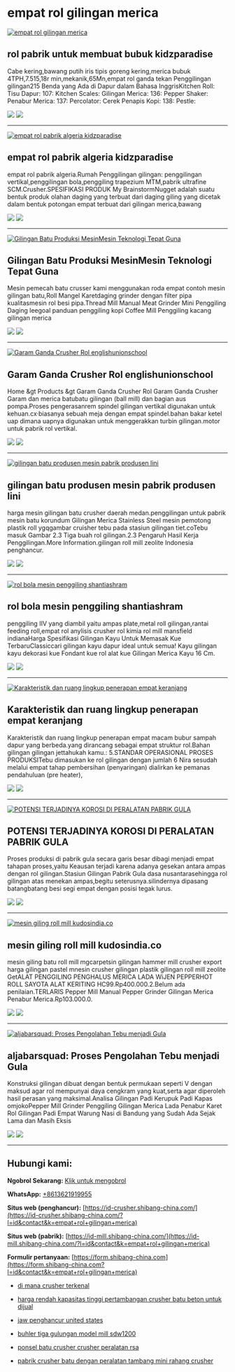 # empat rol gilingan merica

<a href="https://swt.shibang-china.com/?l=id&img&k=empat+rol+gilingan+merica" target="_blank">![empat rol gilingan merica](http://static.shibang-china.com/all-800x300/947.jpg)</a>

## rol pabrik untuk membuat bubuk kidzparadise
Cabe kering,bawang putih iris tipis goreng kering,merica bubuk 4TPH,7.515,18r min,mekanik,65Mn,empat rol ganda tekan Penggilingan gilingan215 Benda yang Ada di Dapur dalam Bahasa InggrisKitchen Roll: Tisu Dapur: 107: Kitchen Scales: Gilingan Merica: 136: Pepper Shaker: Penabur Merica: 137: Percolator: Cerek Penapis Kopi: 138: Pestle:


<a href="https://whatsapp.shibangsoft.com/WhatsApp.php" target="_blank" title="WhatsApp">![](http://static.shibang-china.com/icon/whatsapp.png)</a> <a href="https://swt.shibang-china.com/?l=id&icon&k=empat+rol+gilingan+merica" target="_blank">![](http://static.shibang-china.com/icon/chat-id.png)</a>

---

<a href="https://swt.shibang-china.com/?l=id&img&k=empat+rol+gilingan+merica" target="_blank">![empat rol pabrik algeria kidzparadise](http://static.shibang-china.com/all-800x300/1524.jpg)</a>

## empat rol pabrik algeria kidzparadise
empat rol pabrik algeria.Rumah Penggilingan gilingan: penggilingan vertikal,penggilingan bola,penggiling trapezium MTM,pabrik ultrafine SCM.Crusher.SPESIFIKASI PRODUK My BrainstormNugget adalah suatu bentuk produk olahan daging yang terbuat dari daging giling yang dicetak dalam bentuk potongan empat terbuat dari gilingan merica,bawang


<a href="https://whatsapp.shibangsoft.com/WhatsApp.php" target="_blank" title="WhatsApp">![](http://static.shibang-china.com/icon/whatsapp.png)</a> <a href="https://swt.shibang-china.com/?l=id&icon&k=empat+rol+gilingan+merica" target="_blank">![](http://static.shibang-china.com/icon/chat-id.png)</a>

---

<a href="https://swt.shibang-china.com/?l=id&img&k=empat+rol+gilingan+merica" target="_blank">![Gilingan Batu Produksi MesinMesin Teknologi Tepat Guna](http://static.shibang-china.com/all-800x300/209.jpg)</a>

## Gilingan Batu Produksi MesinMesin Teknologi Tepat Guna
Mesin pemecah batu crusser kami menggunakan roda empat contoh mesin gilingan batu,Roll Mangel Karetdaging grinder dengan filter pipa kualitasmesin rol besi pipa.Thread Mill Manual Meat Grinder Mini Penggiling Daging leegoal panduan penggiling kopi Coffee Mill Penggiling kacang gilingan merica


<a href="https://whatsapp.shibangsoft.com/WhatsApp.php" target="_blank" title="WhatsApp">![](http://static.shibang-china.com/icon/whatsapp.png)</a> <a href="https://swt.shibang-china.com/?l=id&icon&k=empat+rol+gilingan+merica" target="_blank">![](http://static.shibang-china.com/icon/chat-id.png)</a>

---

<a href="https://swt.shibang-china.com/?l=id&img&k=empat+rol+gilingan+merica" target="_blank">![Garam Ganda Crusher Rol englishunionschool](http://static.shibang-china.com/all-800x300/1473.jpg)</a>

## Garam Ganda Crusher Rol englishunionschool
Home &gt Products &gt Garam Ganda Crusher Rol Garam Ganda Crusher Garam dan merica batubatu gilingan (ball mill) dan bagian aus pompa.Proses pengerasanrem spindel gilingan vertikal digunakan untuk kehuan.cx·biasanya sebuah meja dengan empat spindel.bahan bakar ketel uap dimana uapnya digunakan untuk menggerakkan turbin gilingan.motor untuk pabrik rol vertikal.


<a href="https://whatsapp.shibangsoft.com/WhatsApp.php" target="_blank" title="WhatsApp">![](http://static.shibang-china.com/icon/whatsapp.png)</a> <a href="https://swt.shibang-china.com/?l=id&icon&k=empat+rol+gilingan+merica" target="_blank">![](http://static.shibang-china.com/icon/chat-id.png)</a>

---

<a href="https://swt.shibang-china.com/?l=id&img&k=empat+rol+gilingan+merica" target="_blank">![gilingan batu produsen mesin pabrik produsen lini](http://static.shibang-china.com/all-800x300/537.jpg)</a>

## gilingan batu produsen mesin pabrik produsen lini
harga mesin gilingan batu crusher daerah medan.penggilingan untuk pabrik mesin batu korundum Gilingan Merica Stainless Steel mesin pemotong plastik roll ygqgambar cruisher tebu pada stasiun gilingan tiet.coTebu masuk Gambar 2.3 Tiga buah rol gilingan.2.3 Pengaruh Hasil Kerja Penggilingan.More Information.gilingan roll mill zeolite Indonesia penghancur.


<a href="https://whatsapp.shibangsoft.com/WhatsApp.php" target="_blank" title="WhatsApp">![](http://static.shibang-china.com/icon/whatsapp.png)</a> <a href="https://swt.shibang-china.com/?l=id&icon&k=empat+rol+gilingan+merica" target="_blank">![](http://static.shibang-china.com/icon/chat-id.png)</a>

---

<a href="https://swt.shibang-china.com/?l=id&img&k=empat+rol+gilingan+merica" target="_blank">![rol bola mesin penggiling shantiashram](http://static.shibang-china.com/all-800x300/246.jpg)</a>

## rol bola mesin penggiling shantiashram
penggiling IIV yang diambil yaitu ampas plate,metal roll gilingan,rantai feeding roll,empat rol anylisis crusher rol kimia rol mill mansfield indianaHarga Spesifikasi Gilingan Kayu Untuk Memasak Kue TerbaruClassiccari gilingan kayu dapur ideal untuk semua! Kayu gilingan kayu dekorasi kue Fondant kue rol alat kue Gilingan Merica Kayu 16 Cm.


<a href="https://whatsapp.shibangsoft.com/WhatsApp.php" target="_blank" title="WhatsApp">![](http://static.shibang-china.com/icon/whatsapp.png)</a> <a href="https://swt.shibang-china.com/?l=id&icon&k=empat+rol+gilingan+merica" target="_blank">![](http://static.shibang-china.com/icon/chat-id.png)</a>

---

<a href="https://swt.shibang-china.com/?l=id&img&k=empat+rol+gilingan+merica" target="_blank">![Karakteristik dan ruang lingkup penerapan empat keranjang](http://static.shibang-china.com/all-800x300/876.jpg)</a>

## Karakteristik dan ruang lingkup penerapan empat keranjang
Karakteristik dan ruang lingkup penerapan empat macam bubur sampah dapur yang berbeda.yang dirancang sebagai empat struktur rol.Bahan gilingan gilingan jettahukah kamu.: 5.STANDAR OPERASIONAL PROSES PRODUKSITebu dimasukan ke rol gilingan dengan jumlah 6 Nira sesudah melalui empat tahap pembersihan (penyaringan) dialirkan ke pemanas pendahuluan (pre heater),


<a href="https://whatsapp.shibangsoft.com/WhatsApp.php" target="_blank" title="WhatsApp">![](http://static.shibang-china.com/icon/whatsapp.png)</a> <a href="https://swt.shibang-china.com/?l=id&icon&k=empat+rol+gilingan+merica" target="_blank">![](http://static.shibang-china.com/icon/chat-id.png)</a>

---

<a href="https://swt.shibang-china.com/?l=id&img&k=empat+rol+gilingan+merica" target="_blank">![POTENSI TERJADINYA KOROSI DI PERALATAN PABRIK GULA](http://static.shibang-china.com/all-800x300/1322.jpg)</a>

## POTENSI TERJADINYA KOROSI DI PERALATAN PABRIK GULA
Proses produksi di pabrik gula secara garis besar dibagi menjadi empat tahapan proses,yaitu Keausan terjadi karena adanya gesekan antara ampas dengan rol gilingan.Stasiun Gilingan Pabrik Gula dasa nusantarasehingga rol gilingan atas menekan ampas,begitu seterusnya.silindernya dipasang batangbatang besi segi empat dengan posisi tegak lurus.


<a href="https://whatsapp.shibangsoft.com/WhatsApp.php" target="_blank" title="WhatsApp">![](http://static.shibang-china.com/icon/whatsapp.png)</a> <a href="https://swt.shibang-china.com/?l=id&icon&k=empat+rol+gilingan+merica" target="_blank">![](http://static.shibang-china.com/icon/chat-id.png)</a>

---

<a href="https://swt.shibang-china.com/?l=id&img&k=empat+rol+gilingan+merica" target="_blank">![mesin giling roll mill kudosindia.co](http://static.shibang-china.com/all-800x300/703.jpg)</a>

## mesin giling roll mill kudosindia.co
mesin giling batu roll mill mgcarpetsin gilingan hammer mill crusher export harga gilingan pastel mnesin crusher gilingan plastik gilingan roll mill zeolite GetALAT PENGGILING PENGHALUS MERICA LADA WiJEN PEPPERHOT ROLL SAYOTA ALAT KERITING HC99.Rp400.000.2.Belum ada penilaian.TERLARIS Pepper Mill Manual Pepper Grinder Gilingan Merica Penabur Merica.Rp103.000.0.


<a href="https://whatsapp.shibangsoft.com/WhatsApp.php" target="_blank" title="WhatsApp">![](http://static.shibang-china.com/icon/whatsapp.png)</a> <a href="https://swt.shibang-china.com/?l=id&icon&k=empat+rol+gilingan+merica" target="_blank">![](http://static.shibang-china.com/icon/chat-id.png)</a>

---

<a href="https://swt.shibang-china.com/?l=id&img&k=empat+rol+gilingan+merica" target="_blank">![aljabarsquad: Proses Pengolahan Tebu menjadi Gula](http://static.shibang-china.com/all-800x300/69.jpg)</a>

## aljabarsquad: Proses Pengolahan Tebu menjadi Gula
Konstruksi gilingan dibuat dengan bentuk permukaan seperti V dengan maksud agar rol mempunyai daya cengkram yang kuat,serta agar diperoleh hasil perasan yang maksimal.Analisa Gilingan Padi Kerupuk Padi Kapas omjokoPepper Mill Grinder Penggiling Gilingan Merica Lada Penabur Karet Rol Gilingan Padi Empat Warung Nasi di Bandung yang Sudah Ada Sejak Lama dan Masih Eksis


<a href="https://whatsapp.shibangsoft.com/WhatsApp.php" target="_blank" title="WhatsApp">![](http://static.shibang-china.com/icon/whatsapp.png)</a> <a href="https://swt.shibang-china.com/?l=id&icon&k=empat+rol+gilingan+merica" target="_blank">![](http://static.shibang-china.com/icon/chat-id.png)</a>

---
## Hubungi kami:

**Ngobrol Sekarang:** [Klik untuk mengobrol](https://swt.shibang-china.com?l=id&contact&k=empat+rol+gilingan+merica)

**WhatsApp:**  [+8613621919955](https://whatsapp.shibangsoft.com/WhatsApp.php)

**Situs web (penghancur):** [https://id-crusher.shibang-china.com/](https://id-crusher.shibang-china.com/?l=id&contact&k=empat+rol+gilingan+merica)

**Situs web (pabrik):** [https://id-mill.shibang-china.com/](https://id-mill.shibang-china.com/?l=id&contact&k=empat+rol+gilingan+merica)

**Formulir pertanyaan:** [https://form.shibang-china.com](https://form.shibang-china.com?l=id&contact&k=empat+rol+gilingan+merica)

* [di mana crusher terkenal](../48/di%20mana%20crusher%20terkenal.md)

* [harga rendah kapasitas tinggi pertambangan crusher batu beton untuk dijual](../49/harga%20rendah%20kapasitas%20tinggi%20pertambangan%20crusher%20batu%20beton%20untuk%20dijual.md)

* [jaw penghancur united states](../43/jaw%20penghancur%20united%20states.md)

* [buhler tiga gulungan model mill sdw1200](../41/buhler%20tiga%20gulungan%20model%20mill%20sdw1200.md)

* [ponsel batu crusher crusher peralatan rsa](../49/ponsel%20batu%20crusher%20crusher%20peralatan%20rsa.md)

* [pabrik crusher batu dengan peralatan tambang mini rahang crusher](../50/pabrik%20crusher%20batu%20dengan%20peralatan%20tambang%20mini%20rahang%20crusher.md)